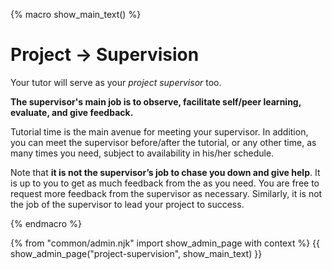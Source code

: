 {% macro show_main_text() %}
<div id="main">

# Project → Supervision

Your tutor will serve as your _project supervisor_ too.

**The supervisor's main job is to observe, facilitate self/peer learning, evaluate, and give feedback.**

Tutorial time is the main avenue for meeting your supervisor. In addition, you can meet the supervisor before/after the tutorial, or any other time, as many times you need, subject to availability in his/her schedule. 

Note that **it is not the supervisor’s job to chase you down and give help**. It is up to you to get as much feedback from the as you need. You are free to request more feedback from the supervisor as necessary. Similarly, it is not the job of the supervisor to lead your project to success. 

</div>
{% endmacro %}

{% from "common/admin.njk" import show_admin_page with context %}
{{ show_admin_page("project-supervision", show_main_text) }}